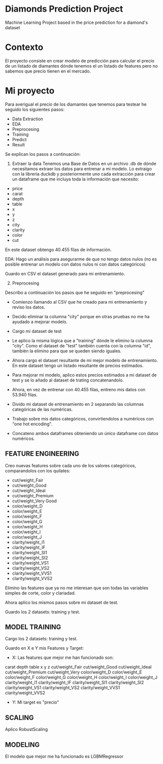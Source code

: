 # Diamonds Prediction Project
Machine Learning Project based in the price prediction for a diamond's dataset

# Contexto
El proyecto consiste en crear modelo de predicción para calcular el precio de un listado de diamantes dónde tenemos el un listado de features pero no sabemos que precio tienen en el mercado. 

# Mi proyecto
Para averigual el precio de los diamantes que tenemos para testear he seguido los siguientes pasos: 

- Data Extraction
- EDA
- Preprocesing
- Training
- Predict
- Result

Se explican los pasos a continuación: 

1. Extraer la data
Tenemos una Base de Datos en un archivo .db de dónde necesitamos extraer los datos para entrenar a mi modelo. Lo extraigo con la libreria duckdb y posteriormente uno cada extracción para crear un dataframe que me incluya toda la información que necesito:

-  price
- carat
- depth
- table
- x
- y
- z
- city
- clarity
- color
- cut 

En este dataset obtengo 40.455 filas de información.

EDA: Hago un análisis para asegurarme de que no tengo datos nulos (no es posible entrenar un modelo con datos nulos ni con datos categóricos)

Guardo en CSV el dataset generado para mi entrenamiento. 

2. Preprocesing

Describo a continuación los pasos que he seguido en "preprocesing"

- Comienzo llamando al CSV que he creado para mi entrenamiento y reviso los datos. 

- Decido eliminar la columna "city" porque en otras pruebas no me ha ayudado a mejorar modelo. 

- Cargo mi dataset de test

- Le aplico la misma lógica que a "training" dónde le elimino la columna "city". Como el dataset de "test" también cuenta con la columna "id", también la elimino para que se queden siendo iguales. 

- Ahora cargo el dataset resultante de mi mejor modelo de entrenamiento. En este dataset tengo un listado resultante de precios estimados. 

- Para mejorar mi modelo, aplico estos precios estimados a mi dataset de test y se lo añado al dataset de trating concatenandolo. 

- Ahora, en vez de entrenar con 40.455 filas, entreno mis datos con 53.940 filas. 

- Divido mi dataset de entrenamiento en 2 separando las columnas categóricas de las numéricas. 

- Trabajo sobre mis datos categóricos, convirtiendolos a numéricos con "one hot encoding". 

- Concateno ambos dataframes obteniendo un único dataframe con datos numéricos. 

## FEATURE ENGINEERING

Creo nuevas features sobre cada uno de los valores categóricos, comparandolos con los quilates: 

- cut/weight_Fair
- cut/weight_Good
- cut/weight_Ideal
- cut/weight_Premium
- cut/weight_Very Good
- color/weight_D
- color/weight_E
- color/weight_F
- color/weight_G
- color/weight_H
- color/weight_I
- color/weight_J
- clarity/weight_I1
- clarity/weight_IF
- clarity/weight_SI1
- clarity/weight_SI2
- clarity/weight_VS1
- clarity/weight_VS2
- clarity/weight_VVS1
- clarity/weight_VVS2

Elimino las features que ya no me interesan que son todas las variables simples de corte, color y clariadad. 

Ahora aplico los mismos pasos sobre mi dataset de test. 

Guardo los 2 datasets: training y test. 

## MODEL TRAINING

Cargo los 2 datasets: training y test.

Guardo en X e Y mis Features y Target:

- X: Las features que mejor me han funcionado son:

carat
depth
table
x
y
z
cut/weight_Fair
cut/weight_Good
cut/weight_Ideal
cut/weight_Premium
cut/weight_Very
color/weight_D
color/weight_E
color/weight_F
color/weight_G
color/weight_H
color/weight_I
color/weight_J
clarity/weight_I1
clarity/weight_IF
clarity/weight_SI1
clarity/weight_SI2
clarity/weight_VS1
clarity/weight_VS2
clarity/weight_VVS1
clarity/weight_VVS2

- Y: Mi target es "precio"

## SCALING

Aplico RobustScaling

## MODELING

El modelo que mejor me ha funcionado es LGBMRegressor


